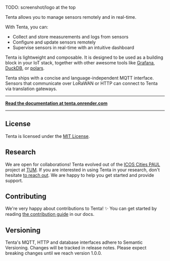 TODO: screenshot/logo at the top

Tenta allows you to manage sensors remotely and in real-time.

With Tenta, you can:

- Collect and store measurements and logs from sensors
- Configure and update sensors remotely
- Supervise sensors in real-time with an intuitive dashboard

Tenta is lightweight and composable. It is designed to be used as a building block in your IoT stack, together with other awesome tools like [Grafana](https://grafana.com/), [DuckDB](https://duckdb.org/), or [polars](https://www.pola.rs/).

Tenta ships with a concise and language-independent MQTT interface. Sensors that communicate over LoRaWAN or HTTP can connect to Tenta via translation gateways.

---

**[Read the documentation at tenta.onrender.com](https://tenta.onrender.com/)**

---

## License

Tenta is licensed under the [MIT License](LICENSE).

## Research

We are open for collaborations! Tenta evolved out of the [ICOS Cities PAUL](https://www.icos-cp.eu/) project at [TUM](https://www.tum.de/en/). If you are interested in using Tenta in your research, don't hesitate [to reach out](mailto:contact@iterize.dev). We are happy to help you get started and provide support.

## Contributing

We're very happy about contributions to Tenta! ✨ You can get started by reading [the contribution guide](https://tenta.onrender.com/contribute) in our docs.

## Versioning

Tenta's MQTT, HTTP and database interfaces adhere to Semantic Versioning. Changes will be tracked in release notes. Please expect breaking changes until we reach version 1.0.0.
